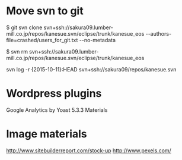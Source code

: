 



# Move svn to git
$ git svn clone svn+ssh://sakura09.lumber-mill.co.jp/repos/kanesue.svn/eclipse/trunk/kanesue_eos --authors-file=crashed/users_for_git.txt --no-metadata

$ svn rm svn+ssh://sakura09.lumber-mill.co.jp/repos/kanesue.svn/eclipse/trunk/kanesue_eos

svn log -r {2015-10-11}:HEAD svn+ssh://sakura09/repos/kanesue.svn

# Wordpress plugins
Google Analytics by Yoast 5.3.3
Materials

# Image materials
http://www.sitebuilderreport.com/stock-up
http://www.pexels.com/
